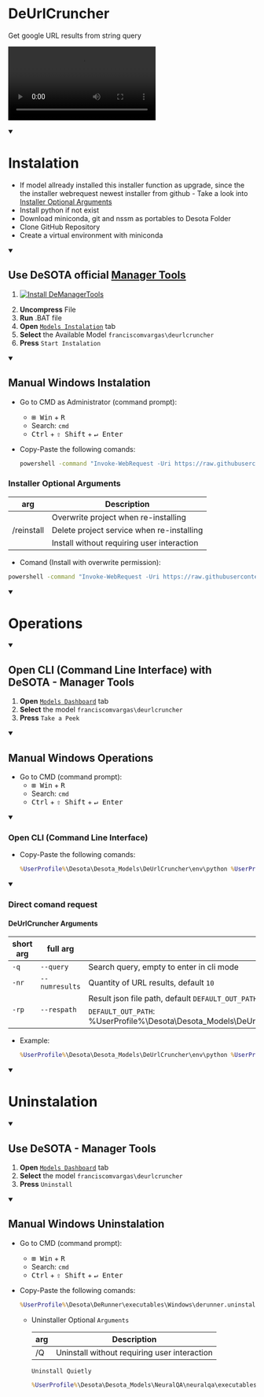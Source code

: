 # DeUrlCruncher
Get google URL results from string query

<video src="Assets/readme_files/take_a_peek-deurlcruncher.mp4" controls title="Title"></video>

<details open>
    <summary><h1>Instalation</h1></summary>

* If model allready installed this installer function as upgrade, since the the installer webrequest newest installer from github - Take a look into [Installer Optional Arguments](#installer-optional-arguments)
* Install python if not exist
* Download miniconda, git and nssm as portables to Desota Folder
* Clone GitHub Repository
* Create a virtual environment with miniconda

<details open>
    <summary><h2>Use DeSOTA official <a href="https://github.com/DeSOTAai/DeManagerTools/blob/main/README.md">Manager Tools</a></h2></summary>

1. [![Install DeManagerTools](https://img.shields.io/static/v1?label=Desota%20-%20Manager%20Tools&message=Install&color=blue&logo=windows)](https://minhaskamal.github.io/DownGit/#/home?url=https://github.com/DeSOTAai/DeManagerTools/blob/main/executables/Windows/demanagertools.install.bat)

<!-- TODO: Convert desota host into HTTPS -->
<!-- [![Install DeManagerTools](https://img.shields.io/static/v1?label=Desota%20-%20Manager%20Tools&message=Install&color=blue&logo=windows)](http://129.152.27.36/assistant/download.php?system=win&file=demanagertools) -->

2. **Uncompress** File
3. **Run** .BAT file
4. **Open** [`Models Instalation`](https://github.com/DeSOTAai/DeManagerTools/#install--upgrade-services) tab
5. **Select** the Available Model `franciscomvargas\deurlcruncher`
6. **Press** `Start Instalation`

</details>

<details open>
    <summary><h2>Manual Windows Instalation</h2></summary>

* Go to CMD as Administrator (command prompt):
    * <kbd>⊞ Win</kbd> + <kbd>R</kbd>
    * Search: `cmd` 
    * <kbd>Ctrl</kbd> + <kbd>⇧ Shift</kbd> + <kbd>↵ Enter</kbd>

* Copy-Paste the following comands: 
    ```cmd
    powershell -command "Invoke-WebRequest -Uri https://raw.githubusercontent.com/franciscomvargas/DeUrlCruncher/main/executables/Windows/deurlcruncher.install.bat -OutFile ~\deurlcruncher_installer.bat" && call %UserProfile%\deurlcruncher_installer.bat && del %UserProfile%\deurlcruncher_installer.bat

    ```
### Installer Optional Arguments

<table>
    <thead>
        <tr>
            <th>arg</th>
            <th>Description</th>
        </tr>
    </thead>
    <tbody>
        <tr>
            <td rowspan=3>/reinstall</td>
            <td>Overwrite project when re-installing</td>
        </tr>
        <tr>
            <td>Delete project service when re-installing</td>
        </tr>
        <tr>
            <td>Install without requiring user interaction</td>
        </tr>
    </tbody>
</table>

* Comand (Install with overwrite permission):

```cmd
powershell -command "Invoke-WebRequest -Uri https://raw.githubusercontent.com/franciscomvargas/DeUrlCruncher/main/executables/Windows/deurlcruncher.install.bat -OutFile ~\deurlcruncher_installer.bat" && call %UserProfile%\deurlcruncher_installer.bat /reinstall && del %UserProfile%\deurlcruncher_installer.bat

```
    
    
</details>
</details>

<details open>
    <summary><h1>Operations</h1></summary>

<details open>
  <summary><h2>Open CLI (Command Line Interface) with DeSOTA - Manager Tools</h2></summary>

1. **Open** [`Models Dashboard`](https://github.com/DeSOTAai/DeManagerTools/#models-dashboard) tab
2. **Select** the model `franciscomvargas\deurlcruncher`
3. **Press** `Take a Peek`

</details>

<details open>
    <summary><h2>Manual Windows Operations</h3></summary>

* Go to CMD (command prompt):
  * <kbd>⊞ Win</kbd> + <kbd>R</kbd>
  * Search: `cmd` 
  * <kbd>Ctrl</kbd> + <kbd>⇧ Shift</kbd> + <kbd>↵ Enter</kbd>

<details open>
  <summary><h3>Open CLI (Command Line Interface)</h3></summary>

* Copy-Paste the following comands: 
    ```cmd
    %UserProfile%\Desota\Desota_Models\DeUrlCruncher\env\python %UserProfile%\Desota\Desota_Models\DeUrlCruncher\main.py

    ```

<details open>
  <summary><h3>Direct comand request</h3></summary>

#### DeUrlCruncher Arguments

<table>
    <thead>
        <tr>
            <th>short arg</th>
            <th>full arg</th>
            <th>Description</th>
        </tr>
    </thead>
    <tbody>
        <tr>
            <td><code>-q</code></td>
            <td><code>--query</code></td>
            <td>Search query, empty to enter in cli mode</td>
        </tr>
        <tr>
            <td><code>-nr</code></td>
            <td><code>--numresults</code></td>
            <td>Quantity of URL results, default <code>10</code></td>
        </tr>
        <tr>
            <td rowspan=2><code>-rp</code></td>
            <td rowspan=2><code>--respath</code></td>
            <td>Result json file path, default <code>DEFAULT_OUT_PATH</code></td>
        </tr>
        <tr>
            <td><code>DEFAULT_OUT_PATH</code>: %UserProfile%\Desota\Desota_Models\DeUrlCruncher\<code>f"deurlcruncher_res{int(time.time())}.json"</code></td>
        </tr>
    </tbody>
</table>

* Example: 
    ```cmd
    %UserProfile%\Desota\Desota_Models\DeUrlCruncher\env\python %UserProfile%\Desota\Desota_Models\DeUrlCruncher\main.py --query "turn coffee into software" --numresults 25 --respath %UserProfile%\desktop\duc_tmp_res.json && notepad %UserProfile%\desktop\duc_tmp_res.json

    ```
</details>
</details>
</details>
</details>

<details open>
    <summary><h1>Uninstalation</h1></summary>

<details open>
  <summary><h2>Use DeSOTA - Manager Tools</h2></summary>

1. **Open** [`Models Dashboard`](https://github.com/DeSOTAai/DeManagerTools/#models-dashboard) tab
2. **Select** the model `franciscomvargas\deurlcruncher`
3. **Press** `Uninstall`

<details open>
    <summary><h2>Manual Windows Uninstalation</h2></summary>

* Go to CMD (command prompt):
  * <kbd>⊞ Win</kbd> + <kbd>R</kbd>
  * Search: `cmd` 
  * <kbd>Ctrl</kbd> + <kbd>⇧ Shift</kbd> + <kbd>↵ Enter</kbd>

* Copy-Paste the following comands: 
    ```cmd
    %UserProfile%\Desota\DeRunner\executables\Windows\derunner.uninstall.bat

    ```
    * Uninstaller Optional `Arguments`

        |arg|Description|
        |---|---|
        |/Q|Uninstall without requiring user interaction|
        
        `Uninstall Quietly`
        
        ```cmd
        %UserProfile%\Desota\Desota_Models\NeuralQA\neuralqa\executables\Windows\neuralqa.uninstall.bat /Q

        ```
      
</details>
</details>


